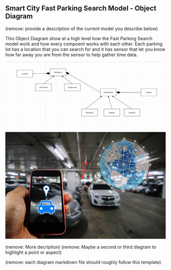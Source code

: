 ## Smart City Fast Parking Search Model - Object Diagram

(remove: provide a description of the current model you describe below)

This Object Diagram show at a high level how the Fast Parking Search model work and how every compoent works with each other. Each parking lot has a location that you can search for and it has sensor that let you know how far away you are from the sensor to help gather time data.



![Example Object Diagram](../images/object_diagram.png)

![Example Object Diagram](../images/Smart-parking-concept.png)

(remove: More decription)
(remove: Maybe a second or third diagram to highlight a point or aspect)

(remove: each diagram markdown file should roughly follow this template)
